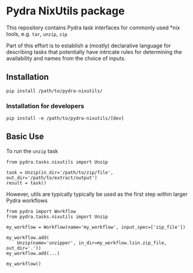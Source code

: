 # Pydra NixUtils package

This repository contains Pydra task interfaces for commonly used *nix tools,
e.g. `tar`, `unzip`, `zip`

Part of this effort is to establish a (mostly) declarative language for describing tasks that
potentially have intricate rules for determining the availability and names from the choice of
inputs.

## Installation
```
pip install /path/to/pydra-nixutils/
```

### Installation for developers
```
pip install -e /path/to/pydra-nixutils/[dev]
```

## Basic Use

To run the `unzip` task

```
from pydra.tasks.nixutils import Unzip

task = Unzip(in_dir='/path/to/zip/file', out_dir='/path/to/extract/output')
result = task()
```

However, utils are typically typically be used as the first step within larger Pydra workflows

```
from pydra import Workflow
from pydra.tasks.nixutils import Unzip

my_workflow = Workflow(name='my_workflow', input_spec=['zip_file'])

my_workflow.add(
    Unzip(name='unzipper', in_dir=my_workflow.lzin.zip_file, out_dir='.'))
my_workflow.add(...)

my_workflow()
```